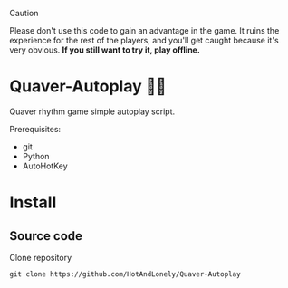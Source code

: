 > [!CAUTION]
> Please don't use this code to gain an advantage in the game. It ruins the experience for the rest of the players,
>  and you'll get caught because it's very obvious. <b>If you still want to try it, play offline.</b>

# Quaver-Autoplay 🎵🤖
Quaver rhythm game simple autoplay script.

Prerequisites:
<ul>
<li>git</li>
<li>Python</li>
<li>AutoHotKey</li>
</ul>

<h1>Install</h1>

<h2>Source code</h2>

Clone repository
```
git clone https://github.com/HotAndLonely/Quaver-Autoplay
```



